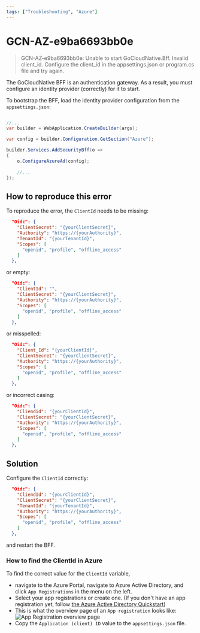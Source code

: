 ```yaml
---
tags: ["Troubleshooting", "Azure"]
---
```


# GCN-AZ-e9ba6693bb0e

> GCN-AZ-e9ba6693bb0e: Unable to start GoCloudNative.Bff. Invalid client_id. Configure the client_id in the appsettings.json or program.cs file and try again.

The GoCloudNative BFF is an authentication gateway. As a result, you must configure an identity provider (correctly) for it to start.

To bootstrap the BFF, load the identity provider configuration from the `appsettings.json`:

```csharp

//...
var builder = WebApplication.CreateBuilder(args);

var config = builder.Configuration.GetSection("Azure");

builder.Services.AddSecurityBff(o =>
{
    o.ConfigureAzureAd(config);
    
    //...
});
```

## How to reproduce this error

To reproduce the error, the `ClientId` needs to be missing:

```json
  "Oidc": {
    "ClientSecret": "{yourClientSecret}",
    "Authority": "https://{yourAuthority}",
    "TenantId": "{yourTenantId}",
    "Scopes": [
      "openid", "profile", "offline_access"
    ]
  },
```

or empty:

```json
  "Oidc": {
    "ClientId": "",
    "ClientSecret": "{yourClientSecret}",
    "Authority": "https://{yourAuthority}",
    "Scopes": [
      "openid", "profile", "offline_access"
    ]
  },
```

or misspelled:

```json
  "Oidc": {
    "Client_Id": "{yourClientId}",
    "ClientSecret": "{yourClientSecret}",
    "Authority": "https://{yourAuthority}",
    "Scopes": [
      "openid", "profile", "offline_access"
    ]
  },
```

or incorrect casing:

```json
  "Oidc": {
    "Cliendid": "{yourClientId}",
    "ClientSecret": "{yourClientSecret}",
    "Authority": "https://{yourAuthority}",
    "Scopes": [
      "openid", "profile", "offline_access"
    ]
  },
```

## Solution
Configure the `ClientId` correctly:

```json
  "Oidc": {
    "CliendId": "{yourClientId}",
    "ClientSecret": "{yourClientSecret}",
    "TenantId": "{yourTenantId}",
    "Authority": "https://{yourAuthority}",
    "Scopes": [
      "openid", "profile", "offline_access"
    ]
  },
```

and restart the BFF.

### How to find the ClientId in Azure

To find the correct value for the `ClientId` variable, 

* navigate to the Azure Portal, navigate to Azure Active Directory, and click `App Registrations` in the menu on the left. 
* Select your app registrations or create one. (If you don't have an app registration yet, follow [the Azure Active Directory Quickstart](https://bff.gocloudnative.org/integration-manuals/quickstarts/azuread/quickstart/))
* This is what the overview page of an `App registration` looks like:
![App Registration overview page](https://raw.githubusercontent.com/thecloudnativewebapp/GoCloudNative.Bff/main/docs/gocloudnative.org/content/integration-manuals/quickstarts/azuread/app-registration-overview.png)
* Copy the `Application (client) ID` value to the `appsettings.json` file.
